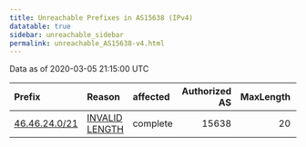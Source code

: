 ```yaml
---
title: Unreachable Prefixes in AS15638 (IPv4)
datatable: true
sidebar: unreachable_sidebar
permalink: unreachable_AS15638-v4.html
---
```


Data as of 2020-03-05 21:15:00 UTC


<div class="datatable-begin"></div>

| Prefix                                               | Reason                                                                                                  | affected   |   Authorized AS |   MaxLength | Anchor                                         |   unreachable /24s |
|:-----------------------------------------------------|:--------------------------------------------------------------------------------------------------------|:-----------|----------------:|------------:|:-----------------------------------------------|-------------------:|
| [46.46.24.0/21](https://stat.ripe.net/46.46.24.0/21) | [INVALID LENGTH](https://rpki-validator.ripe.net/announcement-preview?asn=AS15638&prefix=46.46.24.0/21) | complete   |           15638 |          20 | [RIPE](unreachable_RIPE_NCC_RPKI_Root-v4.html) |                  8 |

<div class="datatable-end"></div>